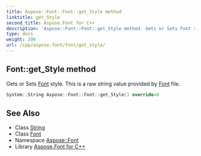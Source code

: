 ```yaml
---
title: Aspose::Font::Font::get_Style method
linktitle: get_Style
second_title: Aspose.Font for C++
description: 'Aspose::Font::Font::get_Style method. Gets or Sets Font style. This is a raw string value provided by Font file in C++.'
type: docs
weight: 200
url: /cpp/aspose.font/font/get_style/
---
```

## Font::get_Style method


Gets or Sets [Font](../) style. This is a raw string value provided by [Font](../) file.

```cpp
System::String Aspose::Font::Font::get_Style() override=0
```

## See Also

* Class [String](../../../system/string/)
* Class [Font](../)
* Namespace [Aspose::Font](../../)
* Library [Aspose.Font for C++](../../../)

